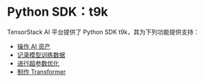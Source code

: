 # Python SDK：t9k

TensorStack AI 平台提供了 Python SDK t9k，其为下列功能提供支持：

* [操作 AI 资产]()
* [记录模型训练数据]()
* [进行超参数优化]()
* [制作 Transformer]()
